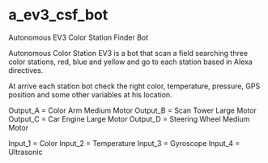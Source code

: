 # a_ev3_csf_bot

Autonomous EV3 Color Station Finder Bot 

Autonomous Color Station EV3 is a bot that scan a field searching three color stations, red, blue and yellow and go to each station based in Alexa directives. 

At arrive each station bot check the right color, temperature, pressure, GPS position and some other variables at his location.

Output_A = Color Arm Medium Motor
Output_B = Scan Tower Large Motor
Output_C = Car Engine Large Motor
Output_D = Steering Wheel Medium Motor

Input_1 = Color
Input_2 = Temperature
Input_3 = Gyroscope
Input_4 = Ultrasonic

